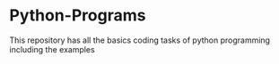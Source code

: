 # Python-Programs
This repository has all the basics coding tasks of python programming including the examples
